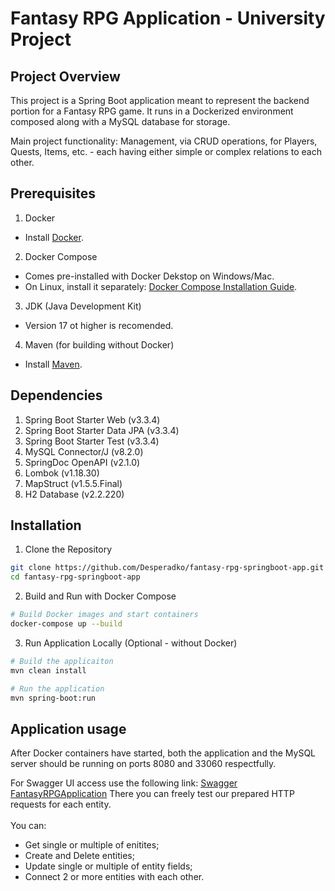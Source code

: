 # Fantasy RPG Application - University Project

## Project Overview
This project is a Spring Boot application meant to represent the backend portion for a Fantasy RPG game.
It runs in a Dockerized environment composed along with a MySQL database for storage.

Main project functionality:
Management, via CRUD operations, for Players, Quests, Items, etc. - each having either simple or complex relations to each other.

## Prerequisites

1. Docker
- Install [Docker](https://hub.docker.com/).

2. Docker Compose
- Comes pre-installed with Docker Dekstop on Windows/Mac.
- On Linux, install it separately: [Docker Compose Installation Guide](https://docs.docker.com/compose/install/linux/).

3. JDK (Java Development Kit)
- Version 17 ot higher is recomended.

4. Maven (for building without Docker)
- Install [Maven](https://maven.apache.org/download.cgi).

## Dependencies

1. Spring Boot Starter Web (v3.3.4)
2. Spring Boot Starter Data JPA (v3.3.4)
3. Spring Boot Starter Test (v3.3.4)
4. MySQL Connector/J (v8.2.0)
5. SpringDoc OpenAPI (v2.1.0)
6. Lombok (v1.18.30)
7. MapStruct (v1.5.5.Final)
8. H2 Database (v2.2.220)

## Installation

1. Clone the Repository
```bash
git clone https://github.com/Desperadko/fantasy-rpg-springboot-app.git
cd fantasy-rpg-springboot-app
```

2. Build and Run with Docker Compose
```bash
# Build Docker images and start containers
docker-compose up --build
```

3. Run Application Locally (Optional - without Docker)
```bash
# Build the applicaiton
mvn clean install

# Run the application
mvn spring-boot:run
```

## Application usage

After Docker containers have started, both the application and the MySQL server should be running on ports 8080 and 33060 respectfully.<br>

For Swagger UI access use the following link: [Swagger FantasyRPGApplication](http://localhost:8080/swagger-ui/index.html#/)
There you can freely test our prepared HTTP requests for each entity.<br><br>
You can:
- Get single or multiple of enitites;
- Create and Delete entities;
- Update single or multiple of entity fields;
- Connect 2 or more entities with each other.
